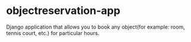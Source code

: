 # objectreservation-app

Django application that allows you to book any object(for example: room, tennis court, etc.) for particular hours.
